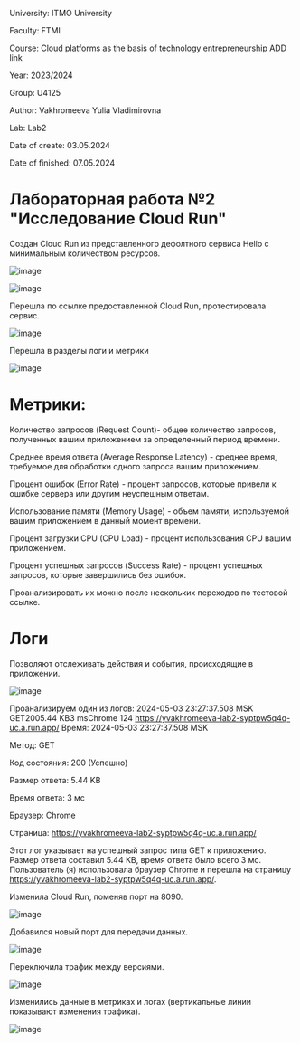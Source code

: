 University: ITMO University 

Faculty: FTMI

Course: Cloud platforms as the basis of technology entrepreneurship ADD link 

Year: 2023/2024 

Group: U4125 

Author: Vakhromeeva Yulia Vladimirovna

Lab: Lab2

Date of create: 03.05.2024 

Date of finished: 07.05.2024

# Лабораторная работа №2 "Исследование Cloud Run"
Создан Cloud Run из представленного дефолтного сервиса Hello с минимальным количеством ресурсов.

![image](https://github.com/Yuliagkk/2023_2024-cloud-platforms-as-the-basis-of-technology-entrepreneurship-u4125-vakhromeeva_u_v/assets/166257005/1a1b1806-0ff5-4f3c-a5a1-84fcd3c8638f)


![image](https://github.com/Yuliagkk/2023_2024-cloud-platforms-as-the-basis-of-technology-entrepreneurship-u4125-vakhromeeva_u_v/assets/166257005/cc66585d-ae78-4291-9647-ac86ca76e95f)


Перешла по ссылке предоставленной Cloud Run, протестировала сервис.

![image](https://github.com/Yuliagkk/2023_2024-cloud-platforms-as-the-basis-of-technology-entrepreneurship-u4125-vakhromeeva_u_v/assets/166257005/3013b2dc-2e09-421f-a409-9f147d87efa8)


Перешла в разделы логи и метрики

![image](https://github.com/Yuliagkk/2023_2024-cloud-platforms-as-the-basis-of-technology-entrepreneurship-u4125-vakhromeeva_u_v/assets/166257005/b6023be4-083b-480c-a34f-4327212b11d6)

# Метрики:
Количество запросов (Request Count)- общее количество запросов, полученных вашим приложением за определенный период времени. 

Среднее время ответа (Average Response Latency) - среднее время, требуемое для обработки одного запроса вашим приложением.

Процент ошибок (Error Rate) - процент запросов, которые привели к ошибке сервера или другим неуспешным ответам. 

Использование памяти (Memory Usage) - объем памяти, используемой вашим приложением в данный момент времени. 

Процент загрузки CPU (CPU Load) - процент использования CPU вашим приложением. 

Процент успешных запросов (Success Rate) - процент успешных запросов, которые завершились без ошибок. 

Проанализировать их можно после нескольких переходов по тестовой ссылке.

# Логи
Позволяют отслеживать действия и события, происходящие в приложении.

![image](https://github.com/Yuliagkk/2023_2024-cloud-platforms-as-the-basis-of-technology-entrepreneurship-u4125-vakhromeeva_u_v/assets/166257005/423f69d9-f2e4-4b13-835e-4a09de1aca9c)

Проанализируем один из логов: 2024-05-03 23:27:37.508 MSK GET2005.44 KB3 msChrome 124 https://yvakhromeeva-lab2-syptpw5q4q-uc.a.run.app/ 
Время: 2024-05-03 23:27:37.508 MSK

Метод: GET

Код состояния: 200 (Успешно)

Размер ответа: 5.44 KB

Время ответа: 3 мс

Браузер: Chrome

Страница: https://yvakhromeeva-lab2-syptpw5q4q-uc.a.run.app/

Этот лог указывает на успешный запрос типа GET к приложению. Размер ответа составил 5.44 KB, время ответа было всего 3 мс. Пользователь (я) использовала браузер Chrome и перешла на страницу https://yvakhromeeva-lab2-syptpw5q4q-uc.a.run.app/.

Изменила Cloud Run, поменяв порт на 8090.

![image](https://github.com/Yuliagkk/2023_2024-cloud-platforms-as-the-basis-of-technology-entrepreneurship-u4125-vakhromeeva_u_v/assets/166257005/05428c46-b60a-47dc-afbc-97c8548071fd)

Добавился новый порт для передачи данных.

![image](https://github.com/Yuliagkk/2023_2024-cloud-platforms-as-the-basis-of-technology-entrepreneurship-u4125-vakhromeeva_u_v/assets/166257005/50b802fe-ba32-4585-9358-88286480dfe9)

Переключила трафик между версиями.

![image](https://github.com/Yuliagkk/2023_2024-cloud-platforms-as-the-basis-of-technology-entrepreneurship-u4125-vakhromeeva_u_v/assets/166257005/66aa490f-f8ab-4c53-a1f1-ce1a4caef045)

Изменились данные в метриках и логах (вертикальные линии показывают изменения трафика).

![image](https://github.com/Yuliagkk/2023_2024-cloud-platforms-as-the-basis-of-technology-entrepreneurship-u4125-vakhromeeva_u_v/assets/166257005/8148f672-a73d-4ed4-b962-b1589dc2302c)





